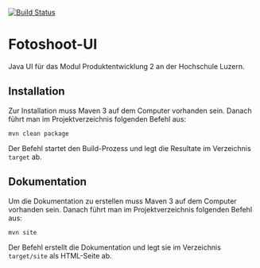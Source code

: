 [![Build Status](https://travis-ci.org/accefa/fotoshoot-ui.svg)](https://travis-ci.org/accefa/fotoshoot-ui)
# Fotoshoot-UI
Java UI für das Modul Produktentwicklung 2 an der Hochschule Luzern.

## Installation

Zur Installation muss Maven 3 auf dem Computer vorhanden sein. Danach führt man im Projektverzeichnis folgenden Befehl aus:

```
mvn clean package
```

Der Befehl startet den Build-Prozess und legt die Resultate im Verzeichnis `target` ab.

## Dokumentation

Um die Dokumentation zu erstellen muss Maven 3 auf dem Computer vorhanden sein. Danach führt man im Projektverzeichnis folgenden Befehl aus:

```
mvn site
```

Der Befehl erstellt die Dokumentation und legt sie im Verzeichnis `target/site` als HTML-Seite ab.
